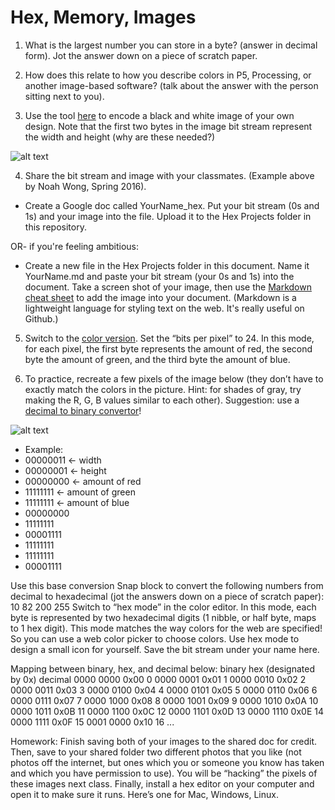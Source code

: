 # Hex, Memory, Images

1. What is the largest number you can store in a byte? (answer in decimal form). Jot the answer down on a piece of scratch paper.

2. How does this relate to how you describe colors in P5, Processing, or another image-based software? (talk about the answer with the person sitting next to you).

3. Use the tool [here](http://cs.ucls.uchicago.edu/~bfranke/codeDotOrg/Pixelation/Pixelation_v2.html) to encode a black and white image of your own design. Note that the first two bytes in the image bit stream represent the width and height (why are these needed?) 

![alt text](https://github.com/lizzybrooks/Hex-Memory/blob/master/images/aarf.png "bit stream example")

4. Share the bit stream and image with your classmates. (Example above by Noah Wong, Spring 2016).

* Create a Google doc called YourName_hex. Put your bit stream (0s and 1s) and your image into the file. Upload it to the Hex Projects folder in this repository.

OR- if you're feeling ambitious: 
* Create a new file in the Hex Projects folder in this document. Name it YourName.md and paste your bit stream (your 0s and 1s) into the document.
Take a screen shot of your image, then use the [Markdown cheat sheet](https://github.com/adam-p/markdown-here/wiki/Markdown-Cheatsheet#images) to add the image into your document. 
(Markdown is a lightweight language for styling text on the web. It's really useful on Github.)


5. Switch to the [color version](http://cs.ucls.uchicago.edu/~bfranke/codeDotOrg/Pixelation/Pixelation_v3.html). Set the “bits per pixel” to 24. In this mode, for each pixel, the first byte represents the amount of red, the second byte the amount of green, and the third byte the amount of blue. 

6. To practice, recreate a few pixels of the image below (they don’t have to exactly match the colors in the picture. Hint: for shades of gray, try making the R, G, B values similar to each other). Suggestion: use a [decimal to binary convertor](http://www.binaryhexconverter.com/decimal-to-binary-converter)!

![alt text](https://github.com/lizzybrooks/Hex-Memory/blob/master/images/colorgrid.png "bit stream example")

* Example:
* 00000011 ← width
* 00000001 ← height
* 00000000  ← amount of red
* 11111111  ← amount of green
* 11111111  ← amount of blue	
* 00000000
* 11111111
* 00001111
* 11111111
* 11111111
* 00001111


Use this base conversion Snap block to convert the following numbers from decimal to hexadecimal (jot the answers down on a piece of scratch paper):
		10
		82
		200
255
Switch to “hex mode” in the color editor. In this mode, each byte is represented by two hexadecimal digits (1 nibble, or half byte, maps to 1 hex digit). This mode matches the way colors for the web are specified! So you can use a web color picker to choose colors. Use hex mode to design a small icon for yourself. Save the bit stream under your name here.

Mapping between binary, hex, and decimal below:
binary
hex (designated by 0x)
decimal
0000 0000
0x00
0
0000 0001
0x01
1
0000 0010
0x02
2
0000 0011
0x03
3
0000 0100
0x04
4
0000 0101
0x05
5
0000 0110
0x06
6
0000 0111
0x07
7
0000 1000
0x08
8
0000 1001
0x09
9
0000 1010
0x0A
10
0000 1011
0x0B
11
0000 1100
0x0C
12
0000 1101
0x0D
13
0000 1110
0x0E
14
0000 1111
0x0F
15
0001 0000
0x10
16
...


Homework: Finish saving both of your images to the shared doc for credit.
Then, save to your shared folder two different photos that you like (not photos off the internet, but ones which you or someone you know has taken and which you have permission to use). You will be “hacking” the pixels of these images next class.
Finally, install a hex editor on your computer and open it to make sure it runs. Here’s one for Mac, Windows, Linux.
